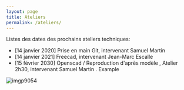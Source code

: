 ```yaml
---
layout: page
title: Ateliers
permalink: /ateliers/
---
```


Listes des dates des prochains ateliers techniques:

- [14 janvier 2020] Prise en main Git, intervenant Samuel Martin
- [14 janvier 2021] Freecad, intervenant Jean-Marc Escalle 
- [15 février 2030] Openscad / Reproduction d'après modèle , Atelier 2h30, intervenant Samuel Martin . Example

![imgp9054](https://cloud.githubusercontent.com/assets/34697/12832754/64b0a802-cb9c-11e5-83ef-bf935f61250f.JPG)
